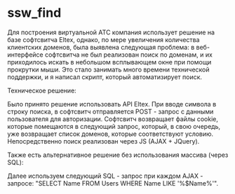 # ssw_find

Для построения виртуальной АТС компания использует решение на базе софтсвитча Eltex, однако, по мере увеличения количества клиентских доменов, была выявлена следующая проблема: в веб-интерфейсе софтсвитча не был реализован поиск по доменам, и их приходилось искать в небольшом всплывающем окне при помощи прокрутки мыши. Это стало занимать много времени технической поддержки, и я написал скрипт, который автоматизирует поиск.

Техническое решение:

Было принято решение использовать API Eltex. При вводе символа в строку поиска, в софтсвитч отправляется POST - запрос с данными пользователя для авторизации. Софтсвитч возвращает файлы cookie, которые помещаются в следующий запрос, который, в свою очередь, уже возвращает список доменов, которые соответствуют условию. Непосредственно поиск реализован через JS (AJAX + JQuery).

Также есть альтернативное решение без использования массива (через SQL):

<?php
// Подключаем БД:
<?php
$connectionDB = mysqli_connect(
"localhost", 
"username", 
"password", 
"live_search" 
);
// Проверка подключения:
if (mysqli_connect_error()) {
echo "Невозможно подключится к MySQL: " . mysqli_connect_error();
}
?>

Далее используем следующий SQL - запрос при каждом AJAX - запросе: "SELECT Name FROM Users WHERE Name LIKE '%$Name%'".

